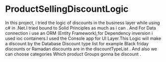 # ProductSellingDiscountLogic
In this project, i tried the logic of discounts in the business layer while using c# in .Net.I tried bound to Solid Principles as much as i can . And For Data connection i use an ORM (Entity Framework),for Dependency inversion i used ioc containers.I used the Console app for UI Layer.This Logic will make a discount by the Database Discount type list for example Black friday discounts or Ramadan  discounts are in the discountTypeList . And also we can choose categories Which product Groups gonna be discount .
